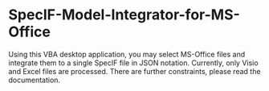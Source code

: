 # SpecIF-Model-Integrator-for-MS-Office
Using this VBA desktop application, you may select MS-Office files and integrate them to a single SpecIF file in JSON notation. Currently, only Visio and Excel files are processed. There are further constraints, please read the documentation.
